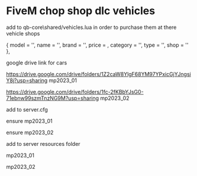 # FiveM chop shop dlc vehicles 

add to qb-core\shared/vehicles.lua
in order to purchase them at there vehicle shops

{ model = '', name = '', brand = '', price = , category = '', type = '', shop = '' },


google drive link for cars

https://drive.google.com/drive/folders/1Z2caW8YlgF68YM97YPxicGjYJngsiY8j?usp=sharing       mp2023_01

https://drive.google.com/drive/folders/1fc-2fKBbYJsG0-71ebnw99szmTnzNG9M?usp=sharing       mp2023_02

add to server.cfg

ensure mp2023_01

ensure mp2023_02

add to server resources folder

 mp2023_01
 
 mp2023_02

